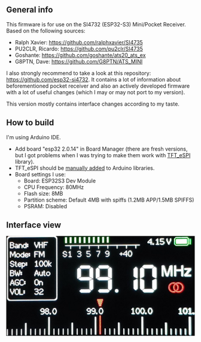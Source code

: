 ## General info

This firmware is for use on the SI4732 (ESP32-S3) Mini/Pocket Receiver. Based on the following sources:

- Ralph Xavier:    <https://github.com/ralphxavier/SI4735>
- PU2CLR, Ricardo: <https://github.com/pu2clr/SI4735>
- Goshante:        <https://github.com/goshante/ats20_ats_ex>
- G8PTN, Dave:     <https://github.com/G8PTN/ATS_MINI>

I also strongly recommend to take a look at this repository: <https://github.com/esp32-si4732>. It contains a lot of information about beforementioned pocket receiver and also an actively developed firmware with a lot of useful changes (which I may or may not port to my version).

This version mostly contains interface changes according to my taste.

## How to build

I'm using Arduino IDE.

- Add board "esp32 2.0.14" in Board Manager (there are fresh versions, but I got problems when I was trying to make them work with [TFT_eSPI](https://github.com/Xinyuan-LilyGO/T-Display-S3) library).
- TFT_eSPI should be [manually added](https://github.com/Xinyuan-LilyGO/T-Display-S3?tab=readme-ov-file#4%EF%B8%8F%E2%83%A3--arduino-ide-manual-installation) to Arduino libraries.
- Board settings I use:
    - Board: ESP32S3 Dev Module
    - CPU Frequency: 80MHz
    - Flash size: 8MB
    - Partition scheme: Default 4MB with spiffs (1.2MB APP/1.5MB SPIFFS)
    - PSRAM: Disabled

## Interface view

![interface](assets/interface.jpg?raw=true)
